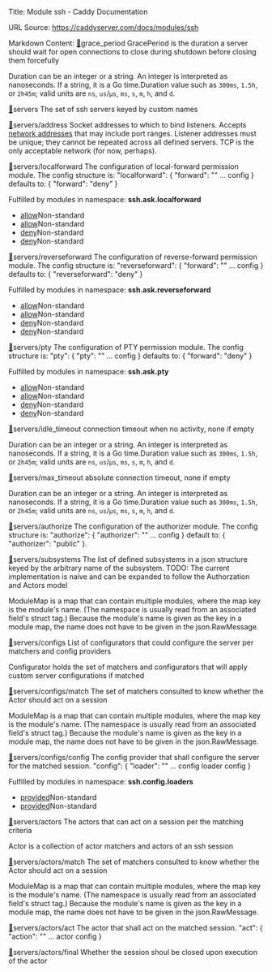 Title: Module ssh - Caddy Documentation

URL Source: https://caddyserver.com/docs/modules/ssh

Markdown Content:
[🔗](https://caddyserver.com/docs/modules/ssh#grace_period)grace_period
GracePeriod is the duration a server should wait for open connections to close during shutdown before closing them forcefully

Duration can be an integer or a string. An integer is interpreted as nanoseconds. If a string, it is a Go time.Duration value such as `300ms`, `1.5h`, or `2h45m`; valid units are `ns`, `us`/`µs`, `ms`, `s`, `m`, `h`, and `d`.

[🔗](https://caddyserver.com/docs/modules/ssh#servers)servers
The set of ssh servers keyed by custom names

[🔗](https://caddyserver.com/docs/modules/ssh#servers/address)servers/address
Socket addresses to which to bind listeners. Accepts [network addresses](https://caddyserver.com/docs/conventions#network-addresses) that may include port ranges. Listener addresses must be unique; they cannot be repeated across all defined servers. TCP is the only acceptable network (for now, perhaps).

[🔗](https://caddyserver.com/docs/modules/ssh#servers/localforward)servers/localforward
The configuration of local-forward permission module. The config structure is: "localforward": { "forward": "" ... config } defaults to: { "forward": "deny" }

Fulfilled by modules in namespace: **ssh.ask.localforward**

*   [allow](https://caddyserver.com/docs/modules/ssh.ask.localforward.allow)Non-standard
*   [allow](https://caddyserver.com/docs/modules/ssh.ask.localforward.allow)Non-standard
*   [deny](https://caddyserver.com/docs/modules/ssh.ask.localforward.deny)Non-standard
*   [deny](https://caddyserver.com/docs/modules/ssh.ask.localforward.deny)Non-standard

[🔗](https://caddyserver.com/docs/modules/ssh#servers/reverseforward)servers/reverseforward
The configuration of reverse-forward permission module. The config structure is: "reverseforward": { "forward": "" ... config } defaults to: { "reverseforward": "deny" }

Fulfilled by modules in namespace: **ssh.ask.reverseforward**

*   [allow](https://caddyserver.com/docs/modules/ssh.ask.reverseforward.allow)Non-standard
*   [allow](https://caddyserver.com/docs/modules/ssh.ask.reverseforward.allow)Non-standard
*   [deny](https://caddyserver.com/docs/modules/ssh.ask.reverseforward.deny)Non-standard
*   [deny](https://caddyserver.com/docs/modules/ssh.ask.reverseforward.deny)Non-standard

[🔗](https://caddyserver.com/docs/modules/ssh#servers/pty)servers/pty
The configuration of PTY permission module. The config structure is: "pty": { "pty": "" ... config } defaults to: { "forward": "deny" }

Fulfilled by modules in namespace: **ssh.ask.pty**

*   [allow](https://caddyserver.com/docs/modules/ssh.ask.pty.allow)Non-standard
*   [allow](https://caddyserver.com/docs/modules/ssh.ask.pty.allow)Non-standard
*   [deny](https://caddyserver.com/docs/modules/ssh.ask.pty.deny)Non-standard
*   [deny](https://caddyserver.com/docs/modules/ssh.ask.pty.deny)Non-standard

[🔗](https://caddyserver.com/docs/modules/ssh#servers/idle_timeout)servers/idle_timeout
connection timeout when no activity, none if empty

Duration can be an integer or a string. An integer is interpreted as nanoseconds. If a string, it is a Go time.Duration value such as `300ms`, `1.5h`, or `2h45m`; valid units are `ns`, `us`/`µs`, `ms`, `s`, `m`, `h`, and `d`.

[🔗](https://caddyserver.com/docs/modules/ssh#servers/max_timeout)servers/max_timeout
absolute connection timeout, none if empty

Duration can be an integer or a string. An integer is interpreted as nanoseconds. If a string, it is a Go time.Duration value such as `300ms`, `1.5h`, or `2h45m`; valid units are `ns`, `us`/`µs`, `ms`, `s`, `m`, `h`, and `d`.

[🔗](https://caddyserver.com/docs/modules/ssh#servers/authorize)servers/authorize
The configuration of the authorizer module. The config structure is: "authorize": { "authorizer": "" ... config } default to: { "authorizer": "public" }.

[🔗](https://caddyserver.com/docs/modules/ssh#servers/subsystems)servers/subsystems
The list of defined subsystems in a json structure keyed by the arbitrary name of the subsystem. TODO: The current implementation is naive and can be expanded to follow the Authorzation and Actors model

ModuleMap is a map that can contain multiple modules, where the map key is the module's name. (The namespace is usually read from an associated field's struct tag.) Because the module's name is given as the key in a module map, the name does not have to be given in the json.RawMessage.

[🔗](https://caddyserver.com/docs/modules/ssh#servers/configs)servers/configs
List of configurators that could configure the server per matchers and config providers

Configurator holds the set of matchers and configurators that will apply custom server configurations if matched

[🔗](https://caddyserver.com/docs/modules/ssh#servers/configs/match)servers/configs/match
The set of matchers consulted to know whether the Actor should act on a session

ModuleMap is a map that can contain multiple modules, where the map key is the module's name. (The namespace is usually read from an associated field's struct tag.) Because the module's name is given as the key in a module map, the name does not have to be given in the json.RawMessage.

[🔗](https://caddyserver.com/docs/modules/ssh#servers/configs/config)servers/configs/config
The config provider that shall configure the server for the matched session. "config": { "loader": "" ... config loader config }

Fulfilled by modules in namespace: **ssh.config.loaders**

*   [provided](https://caddyserver.com/docs/modules/ssh.config.loaders.provided)Non-standard
*   [provided](https://caddyserver.com/docs/modules/ssh.config.loaders.provided)Non-standard

[🔗](https://caddyserver.com/docs/modules/ssh#servers/actors)servers/actors
The actors that can act on a session per the matching criteria

Actor is a collection of actor matchers and actors of an ssh session

[🔗](https://caddyserver.com/docs/modules/ssh#servers/actors/match)servers/actors/match
The set of matchers consulted to know whether the Actor should act on a session

ModuleMap is a map that can contain multiple modules, where the map key is the module's name. (The namespace is usually read from an associated field's struct tag.) Because the module's name is given as the key in a module map, the name does not have to be given in the json.RawMessage.

[🔗](https://caddyserver.com/docs/modules/ssh#servers/actors/act)servers/actors/act
The actor that shall act on the matched session. "act": { "action": "" ... actor config }

[🔗](https://caddyserver.com/docs/modules/ssh#servers/actors/final)servers/actors/final
Whether the session shoul be closed upon execution of the actor
